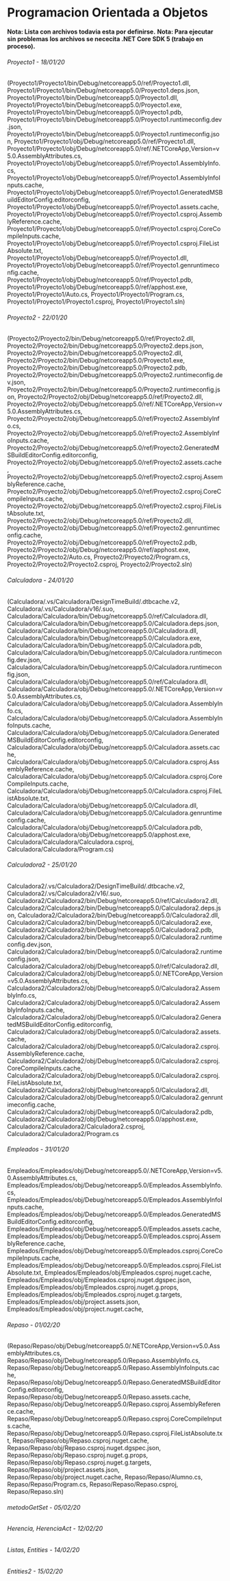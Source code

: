 # Programacion Orientada a Objetos
**Nota: Lista con archivos todavia esta por definirse.**
**Nota: Para ejecutar sin problemas los archivos se nececita .NET Core SDK 5 (trabajo en proceso).**

###### Proyecto1 - 18/01/20
(Proyecto1/Proyecto1/bin/Debug/netcoreapp5.0/ref/Proyecto1.dll, 
Proyecto1/Proyecto1/bin/Debug/netcoreapp5.0/Proyecto1.deps.json, 
Proyecto1/Proyecto1/bin/Debug/netcoreapp5.0/Proyecto1.dll, 
Proyecto1/Proyecto1/bin/Debug/netcoreapp5.0/Proyecto1.exe, 
Proyecto1/Proyecto1/bin/Debug/netcoreapp5.0/Proyecto1.pdb, 
Proyecto1/Proyecto1/bin/Debug/netcoreapp5.0/Proyecto1.runtimeconfig.dev.json, 
Proyecto1/Proyecto1/bin/Debug/netcoreapp5.0/Proyecto1.runtimeconfig.json, 
Proyecto1/Proyecto1/obj/Debug/netcoreapp5.0/ref/Proyecto1.dll, 
Proyecto1/Proyecto1/obj/Debug/netcoreapp5.0/ref/.NETCoreApp,Version=v5.0.AssemblyAttributes.cs, 
Proyecto1/Proyecto1/obj/Debug/netcoreapp5.0/ref/Proyecto1.AssemblyInfo.cs, 
Proyecto1/Proyecto1/obj/Debug/netcoreapp5.0/ref/Proyecto1.AssemblyInfoInputs.cache, 
Proyecto1/Proyecto1/obj/Debug/netcoreapp5.0/ref/Proyecto1.GeneratedMSBuildEditorConfig.editorconfig, 
Proyecto1/Proyecto1/obj/Debug/netcoreapp5.0/ref/Proyecto1.assets.cache, 
Proyecto1/Proyecto1/obj/Debug/netcoreapp5.0/ref/Proyecto1.csproj.AssemblyReference.cache, 
Proyecto1/Proyecto1/obj/Debug/netcoreapp5.0/ref/Proyecto1.csproj.CoreCompileInputs.cache, 
Proyecto1/Proyecto1/obj/Debug/netcoreapp5.0/ref/Proyecto1.csproj.FileListAbsolute.txt, 
Proyecto1/Proyecto1/obj/Debug/netcoreapp5.0/ref/Proyecto1.dll, 
Proyecto1/Proyecto1/obj/Debug/netcoreapp5.0/ref/Proyecto1.genruntimeconfig.cache, 
Proyecto1/Proyecto1/obj/Debug/netcoreapp5.0/ref/Proyecto1.pdb, 
Proyecto1/Proyecto1/obj/Debug/netcoreapp5.0/ref/apphost.exe, 
Proyecto1/Proyecto1/Auto.cs, 
Proyecto1/Proyecto1/Program.cs, 
Proyecto1/Proyecto1/Proyecto1.csproj, 
Proyecto1/Proyecto1.sln)

###### Proyecto2 - 22/01/20
(Proyecto2/Proyecto2/bin/Debug/netcoreapp5.0/ref/Proyecto2.dll, Proyecto2/Proyecto2/bin/Debug/netcoreapp5.0/Proyecto2.deps.json, Proyecto2/Proyecto2/bin/Debug/netcoreapp5.0/Proyecto2.dll, Proyecto2/Proyecto2/bin/Debug/netcoreapp5.0/Proyecto1.exe, Proyecto2/Proyecto2/bin/Debug/netcoreapp5.0/Proyecto2.pdb, Proyecto2/Proyecto2/bin/Debug/netcoreapp5.0/Proyecto2.runtimeconfig.dev.json, Proyecto2/Proyecto2/bin/Debug/netcoreapp5.0/Proyecto2.runtimeconfig.json, Proyecto2/Proyecto2/obj/Debug/netcoreapp5.0/ref/Proyecto2.dll, Proyecto2/Proyecto2/obj/Debug/netcoreapp5.0/ref/.NETCoreApp,Version=v5.0.AssemblyAttributes.cs, Proyecto2/Proyecto2/obj/Debug/netcoreapp5.0/ref/Proyecto2.AssemblyInfo.cs, Proyecto2/Proyecto2/obj/Debug/netcoreapp5.0/ref/Proyecto2.AssemblyInfoInputs.cache, Proyecto2/Proyecto2/obj/Debug/netcoreapp5.0/ref/Proyecto2.GeneratedMSBuildEditorConfig.editorconfig, Proyecto2/Proyecto2/obj/Debug/netcoreapp5.0/ref/Proyecto2.assets.cache, Proyecto2/Proyecto2/obj/Debug/netcoreapp5.0/ref/Proyecto2.csproj.AssemblyReference.cache, Proyecto2/Proyecto2/obj/Debug/netcoreapp5.0/ref/Proyecto2.csproj.CoreCompileInputs.cache, Proyecto2/Proyecto2/obj/Debug/netcoreapp5.0/ref/Proyecto2.csproj.FileListAbsolute.txt, Proyecto2/Proyecto2/obj/Debug/netcoreapp5.0/ref/Proyecto2.dll, Proyecto2/Proyecto2/obj/Debug/netcoreapp5.0/ref/Proyecto2.genruntimeconfig.cache, Proyecto2/Proyecto2/obj/Debug/netcoreapp5.0/ref/Proyecto2.pdb, Proyecto2/Proyecto2/obj/Debug/netcoreapp5.0/ref/apphost.exe, Proyecto2/Proyecto2/Auto.cs, Proyecto2/Proyecto2/Program.cs, Proyecto2/Proyecto2/Proyecto2.csproj, Proyecto2/Proyecto2.sln)

###### Calculadora - 24/01/20
(Calculadora/.vs/Calculadora/DesignTimeBuild/.dtbcache.v2, 
Calculadora/.vs/Calculadora/v16/.suo, 
Calculadora/Calculadora/bin/Debug/netcoreapp5.0/ref/Calculadora.dll, 
Calculadora/Calculadora/bin/Debug/netcoreapp5.0/Calculadora.deps.json, 
Calculadora/Calculadora/bin/Debug/netcoreapp5.0/Calculadora.dll, 
Calculadora/Calculadora/bin/Debug/netcoreapp5.0/Calculadora.exe, 
Calculadora/Calculadora/bin/Debug/netcoreapp5.0/Calculadora.pdb, 
Calculadora/Calculadora/bin/Debug/netcoreapp5.0/Calculadora.runtimeconfig.dev.json, 
Calculadora/Calculadora/bin/Debug/netcoreapp5.0/Calculadora.runtimeconfig.json, 
Calculadora/Calculadora/obj/Debug/netcoreapp5.0/ref/Calculadora.dll, 
Calculadora/Calculadora/obj/Debug/netcoreapp5.0/.NETCoreApp,Version=v5.0.AssemblyAttributes.cs, 
Calculadora/Calculadora/obj/Debug/netcoreapp5.0/Calculadora.AssemblyInfo.cs, 
Calculadora/Calculadora/obj/Debug/netcoreapp5.0/Calculadora.AssemblyInfoInputs.cache, 
Calculadora/Calculadora/obj/Debug/netcoreapp5.0/Calculadora.GeneratedMSBuildEditorConfig.editorconfig, 
Calculadora/Calculadora/obj/Debug/netcoreapp5.0/Calculadora.assets.cache, 
Calculadora/Calculadora/obj/Debug/netcoreapp5.0/Calculadora.csproj.AssemblyReference.cache, 
Calculadora/Calculadora/obj/Debug/netcoreapp5.0/Calculadora.csproj.CoreCompileInputs.cache, 
Calculadora/Calculadora/obj/Debug/netcoreapp5.0/Calculadora.csproj.FileListAbsolute.txt, 
Calculadora/Calculadora/obj/Debug/netcoreapp5.0/Calculadora.dll, 
Calculadora/Calculadora/obj/Debug/netcoreapp5.0/Calculadora.genruntimeconfig.cache, 
Calculadora/Calculadora/obj/Debug/netcoreapp5.0/Calculadora.pdb, 
Calculadora/Calculadora/obj/Debug/netcoreapp5.0/apphost.exe, 
Calculadora/Calculadora/Calculadora.csproj, 
Calculadora/Calculadora/Program.cs)

###### Calculadora2 - 25/01/20
Calculadora2/.vs/Calculadora2/DesignTimeBuild/.dtbcache.v2, 
Calculadora2/.vs/Calculadora2/v16/.suo, 
Calculadora2/Calculadora2/bin/Debug/netcoreapp5.0/ref/Calculadora2.dll, 
Calculadora2/Calculadora2/bin/Debug/netcoreapp5.0/Calculadora2.deps.json, 
Calculadora2/Calculadora2/bin/Debug/netcoreapp5.0/Calculadora2.dll, 
Calculadora2/Calculadora2/bin/Debug/netcoreapp5.0/Calculadora2.exe, 
Calculadora2/Calculadora2/bin/Debug/netcoreapp5.0/Calculadora2.pdb, 
Calculadora2/Calculadora2/bin/Debug/netcoreapp5.0/Calculadora2.runtimeconfig.dev.json, 
Calculadora2/Calculadora2/bin/Debug/netcoreapp5.0/Calculadora2.runtimeconfig.json, 
Calculadora2/Calculadora2/obj/Debug/netcoreapp5.0/ref/Calculadora2.dll, 
Calculadora2/Calculadora2/obj/Debug/netcoreapp5.0/.NETCoreApp,Version=v5.0.AssemblyAttributes.cs, 
Calculadora2/Calculadora2/obj/Debug/netcoreapp5.0/Calculadora2.AssemblyInfo.cs, 
Calculadora2/Calculadora2/obj/Debug/netcoreapp5.0/Calculadora2.AssemblyInfoInputs.cache, 
Calculadora2/Calculadora2/obj/Debug/netcoreapp5.0/Calculadora2.GeneratedMSBuildEditorConfig.editorconfig, 
Calculadora2/Calculadora2/obj/Debug/netcoreapp5.0/Calculadora2.assets.cache, 
Calculadora2/Calculadora2/obj/Debug/netcoreapp5.0/Calculadora2.csproj.AssemblyReference.cache, 
Calculadora2/Calculadora2/obj/Debug/netcoreapp5.0/Calculadora2.csproj.CoreCompileInputs.cache, 
Calculadora2/Calculadora2/obj/Debug/netcoreapp5.0/Calculadora2.csproj.FileListAbsolute.txt, 
Calculadora2/Calculadora2/obj/Debug/netcoreapp5.0/Calculadora2.dll, 
Calculadora2/Calculadora2/obj/Debug/netcoreapp5.0/Calculadora2.genruntimeconfig.cache, 
Calculadora2/Calculadora2/obj/Debug/netcoreapp5.0/Calculadora2.pdb, 
Calculadora2/Calculadora2/obj/Debug/netcoreapp5.0/apphost.exe, 
Calculadora2/Calculadora2/Calculadora2.csproj, 
Calculadora2/Calculadora2/Program.cs

###### Empleados - 31/01/20
Empleados/Empleados/obj/Debug/netcoreapp5.0/.NETCoreApp,Version=v5.0.AssemblyAttributes.cs, 
Empleados/Empleados/obj/Debug/netcoreapp5.0/Empleados.AssemblyInfo.cs, 
Empleados/Empleados/obj/Debug/netcoreapp5.0/Empleados.AssemblyInfoInputs.cache, 
Empleados/Empleados/obj/Debug/netcoreapp5.0/Empleados.GeneratedMSBuildEditorConfig.editorconfig, 
Empleados/Empleados/obj/Debug/netcoreapp5.0/Empleados.assets.cache, 
Empleados/Empleados/obj/Debug/netcoreapp5.0/Empleados.csproj.AssemblyReference.cache, 
Empleados/Empleados/obj/Debug/netcoreapp5.0/Empleados.csproj.CoreCompileInputs.cache, 
Empleados/Empleados/obj/Debug/netcoreapp5.0/Empleados.csproj.FileListAbsolute.txt, 
Empleados/Empleados/obj/Empleados.csproj.nuget.cache, 
Empleados/Empleados/obj/Empleados.csproj.nuget.dgspec.json, 
Empleados/Empleados/obj/Empleados.csproj.nuget.g.props, 
Empleados/Empleados/obj/Empleados.csproj.nuget.g.targets, 
Empleados/Empleados/obj/project.assets.json, 
Empleados/Empleados/obj/project.nuget.cache,

###### Repaso - 01/02/20
(Repaso/Repaso/obj/Debug/netcoreapp5.0/.NETCoreApp,Version=v5.0.AssemblyAttributes.cs, 
Repaso/Repaso/obj/Debug/netcoreapp5.0/Repaso.AssemblyInfo.cs, 
Repaso/Repaso/obj/Debug/netcoreapp5.0/Repaso.AssemblyInfoInputs.cache, 
Repaso/Repaso/obj/Debug/netcoreapp5.0/Repaso.GeneratedMSBuildEditorConfig.editorconfig, 
Repaso/Repaso/obj/Debug/netcoreapp5.0/Repaso.assets.cache, 
Repaso/Repaso/obj/Debug/netcoreapp5.0/Repaso.csproj.AssemblyReference.cache, 
Repaso/Repaso/obj/Debug/netcoreapp5.0/Repaso.csproj.CoreCompileInputs.cache, 
Repaso/Repaso/obj/Debug/netcoreapp5.0/Repaso.csproj.FileListAbsolute.txt, 
Repaso/Repaso/obj/Repaso.csproj.nuget.cache, 
Repaso/Repaso/obj/Repaso.csproj.nuget.dgspec.json, 
Repaso/Repaso/obj/Repaso.csproj.nuget.g.props, 
Repaso/Repaso/obj/Repaso.csproj.nuget.g.targets, 
Repaso/Repaso/obj/project.assets.json, 
Repaso/Repaso/obj/project.nuget.cache, 
Repaso/Repaso/Alumno.cs, 
Repaso/Repaso/Program.cs, 
Repaso/Repaso/Repaso.csproj, 
Repaso/Repaso.sln)

###### metodoGetSet - 05/02/20
###### Herencia, HerenciaAct - 12/02/20
###### Listas, Entities - 14/02/20
###### Entities2 - 15/02/20
